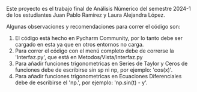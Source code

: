 Este proyecto es el trabajo final de Análisis Númerico del semestre 2024-1 de los estudiantes Juan Pablo Ramírez y Laura Alejandra López. 

Algunas observaciones y recomendaciones para correr el código son:

1. El código está hecho en Pycharm Community, por lo tanto debe ser cargado en esta ya que en otros entornos no carga.
2. Para correr el código con el menú completo debe de correrse la 'Interfaz.py', que está en Metodos/Vista/Interfaz.py
3. Para añadir funciones trigonometricas en Series de Taylor y Ceros de funciones debe de escribirse sin sp ni np, por ejemplo: 'cos(x)'.
4. Para añadir funciones trigonometricas en Ecuaciones Diferenciales debe de escribirse el 'np.', por ejemplo: 'np.sin(t) - y'.
   
